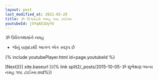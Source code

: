 ```yaml
---
layout: post
last_modified_at: 2021-03-29
title: ૐ વિશ્વરેટ્સે નમહ ૧૦૮ ટાઈમ્સ
youtubeId: jVYqA51UyYU
---
```

 
 
 ૐ ઉર્ધવગથમાંને નમહ  
 
 -  જેનું બ્રહ્માંડથી આગળ એક સ્વરૂપ છે 
 
  
 
  
 
 
 
 
 
 


{% include youtubePlayer.html id=page.youtubeId %}
 
[Next]({{ site.baseurl }}{% link  split2/_posts/2015-10-05-ૐ શુભેક્ષણઃઅન્ય નમહ ૧૦૮ ટાઈમ્સ.md%})
 
